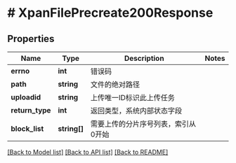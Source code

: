 # # XpanFilePrecreate200Response

## Properties

Name | Type | Description | Notes
------------ | ------------- | ------------- | -------------
**errno** | **int** | 错误码 |
**path** | **string** | 文件的绝对路径 |
**uploadid** | **string** | 上传唯一ID标识此上传任务 |
**return_type** | **int** | 返回类型，系统内部状态字段 |
**block_list** | **string[]** | 需要上传的分片序号列表，索引从0开始 |

[[Back to Model list]](../../README.md#models) [[Back to API list]](../../README.md#endpoints) [[Back to README]](../../README.md)
